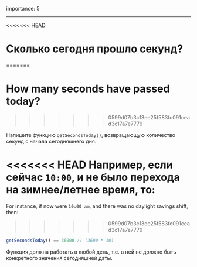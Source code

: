 importance: 5

---

<<<<<<< HEAD
# Сколько сегодня прошло секунд?
=======
# How many seconds have passed today?
>>>>>>> 0599d07b3c13ee25f583fc091cead3c17a7e7779

Напишите функцию `getSecondsToday()`, возвращающую количество секунд с начала сегодняшнего дня.

<<<<<<< HEAD
Например, если сейчас `10:00`, и не было перехода на зимнее/летнее время, то:
=======
For instance, if now were `10:00 am`, and there was no daylight savings shift, then:
>>>>>>> 0599d07b3c13ee25f583fc091cead3c17a7e7779

```js
getSecondsToday() == 36000 // (3600 * 10)
```

Функция должна работать в любой день, т.е. в ней не должно быть конкретного значения сегодняшней даты.
